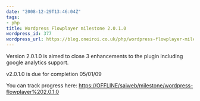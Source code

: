 ```yaml
---
date: "2008-12-29T13:46:04Z"
tags:
- php
title: Wordpress Flowplayer milestone 2.0.1.0
wordpress_id: 377
wordpress_url: https://blog.oneiroi.co.uk/php/wordpress-flowplayer-milestone-2010
---
```

Version 2.0.1.0 is aimed to close 3 enhancements to the plugin including google analytics support.

v2.0.1.0 is due for completion 05/01/09

You can track progress here: <a href="https://OFFLINE/saiweb/milestone/wordpress-flowplayer%202.0.1.0">https://OFFLINE/saiweb/milestone/wordpress-flowplayer%202.0.1.0</a>
